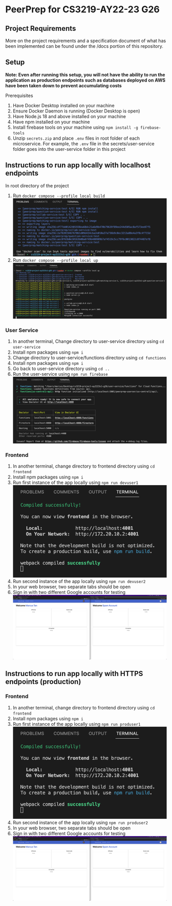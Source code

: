 # PeerPrep for CS3219-AY22-23 G26

## Project Requirements
More on the project requirements and a specification document of what has been implemented can be found under the /docs portion of this repository.

## Setup

**Note: Even after running this setup, you will not have the ability to run the application as production endpoints such as databases deployed on AWS have been taken down to prevent accumulating costs**

Prerequisites
1. Have Docker Desktop installed on your machine
2. Ensure Docker Daemon is running (Docker Desktop is open)
3. Have Node.js 18 and above installed on your machine
4. Have npm installed on your machine
5. Install firebase tools on your machine using `npm install -g firebase-tools`
6. Unzip `secrets.zip` and place `.env` files in root folder of each microservice. For example, the `.env` file in the secrets/user-service folder goes into the user-service folder in this project

## Instructions to run app locally with localhost endpoints

In root directory of the project
1. Run `docker compose --profile local build` ![docker command 1](./README_images//docker_compose.png)
2. Run `docker compose --profile local up` ![docker command 1](./README_images//docker_run.png)

### User Service
1. In another terminal, Change directory to user-service directory using `cd user-service`
2. Install npm packages using `npm i`
3. Change directory to user-service/functions directory using `cd functions`
4. Install npm packages using `npm i`
5. Go back to user-service directory using `cd ..`
6. Run the user-service using `npm run firebase` ![run firebase command](./README_images//firebase_emulator.png)

### Frontend
1. In another terminal, change directory to frontend directory using `cd frontend`
2. Install npm packages using `npm i`
3. Run first instance of the app locally using `npm run devuser1` ![run frontend command](./README_images//frontend.png)
4. Run second instance of the app locally using `npm run devuser2`
5. In your web browser, two separate tabs should be open
6. Sign in with two different Google accounts for testing ![frontend](./README_images//two_instances.png)


## Instructions to run app locally with HTTPS endpoints (production)

### Frontend
1. In another terminal, change directory to frontend directory using `cd frontend`
2. Install npm packages using `npm i`
3. Run first instance of the app locally using `npm run produser1` ![run frontend command](./README_images//frontend.png)
4. Run second instance of the app locally using `npm run produser2`
5. In your web browser, two separate tabs should be open
6. Sign in with two different Google accounts for testing ![frontend](./README_images//two_instances.png)

